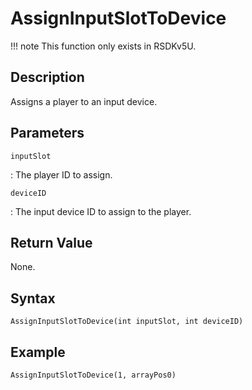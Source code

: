 # AssignInputSlotToDevice

!!! note
    This function only exists in RSDKv5U.

## Description
Assigns a player to an input device.

## Parameters
`inputSlot`

:   The player ID to assign.

`deviceID`

:   The input device ID to assign to the player.

## Return Value
None.

## Syntax
```
AssignInputSlotToDevice(int inputSlot, int deviceID)
```

## Example
```
AssignInputSlotToDevice(1, arrayPos0)
```
